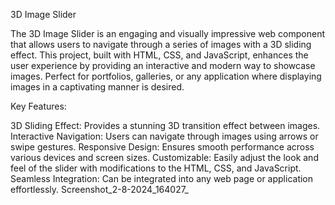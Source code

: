 3D Image Slider

The 3D Image Slider is an engaging and visually impressive web component that allows users to navigate through a series of images with a 3D sliding effect. This project, built with HTML, CSS, and JavaScript, enhances the user experience by providing an interactive and modern way to showcase images. Perfect for portfolios, galleries, or any application where displaying images in a captivating manner is desired.

Key Features:

3D Sliding Effect: Provides a stunning 3D transition effect between images. Interactive Navigation: Users can navigate through images using arrows or swipe gestures. Responsive Design: Ensures smooth performance across various devices and screen sizes. Customizable: Easily adjust the look and feel of the slider with modifications to the HTML, CSS, and JavaScript. Seamless Integration: Can be integrated into any web page or application effortlessly. Screenshot_2-8-2024_164027_

